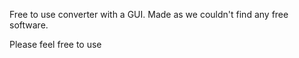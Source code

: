 Free to use converter with a GUI.
Made as we couldn't find any free software.

Please feel free to use
